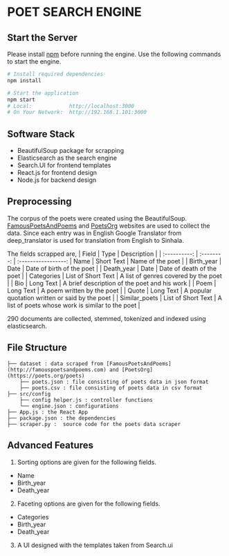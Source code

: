 # POET SEARCH ENGINE

## Start the Server

Please install [npm](https://www.npmjs.com/) before running the engine. 
Use the following commands to start the engine.

```bash
# Install required dependencies
npm install

# Start the application 
npm start
# Local:            http://localhost:3000
# On Your Network:  http://192.168.1.101:3000
```

## Software Stack

- BeautifulSoup package for scrapping
- Elasticsearch as the search engine
- Search.UI for frontend templates
- React.js for frontend design
- Node.js for backend design

## Preprocessing

The corpus of the poets were created using the BeautifulSoup. [FamousPoetsAndPoems](http://famouspoetsandpoems.com/poets.html) and [PoetsOrg](https://poets.org/poets) websites are used to collect the data. Since each entry was in English Google Translator from deep_translator is used for translation from English to Sinhala.

The fields scrapped are,
| Field             | Type                              | Description                                           |
| :----------:      | :--------:                        | :-----------------:
| Name	            | Short Text	                    | Name of the poet                                      |
| Birth_year        | Date	                            | Date of birth of the poet                             |
| Death_year        | Date	                            | Date of death of the poet                             |
| Categories        | List of Short Text	            | A list of genres covered by the poet                  |
| Bio               | Long Text	                        | A brief description of the poet and his work          |
| Poem              | Long Text	                        | A poem written by the poet                            |
| Quote	            | Long Text                         | A popular quotation written or said by the poet       |
| Similar_poets     | List of Short Text	            | A list of poets whose work is similar to the poet     |


290 documents are collected, stemmed, tokenized and indexed using elasticsearch.

## File Structure

    ├── dataset : data scraped from [FamousPoetsAndPoems](http://famouspoetsandpoems.com) and [PoetsOrg](https://poets.org/poets)                   
        ├── poets.json : file consisting of poets data in json format 
        ├── poets.csv : file consisting of poets data in csv format 
    ├── src/config                   
        ├── config helper.js : controller functions
        └── engine.json : configurations
    ├── App.js : the React App  
    ├── package.json : the dependencies
    ├── scraper.py :  source code for the poets data scraper  

## Advanced Features

1. Sorting options are given for the following fields.
- Name
- Birth_year
- Death_year

2. Faceting options are given for the following fields.
- Categories
- Birth_year
- Death_year

3. A UI designed with the templates taken from Search.ui

